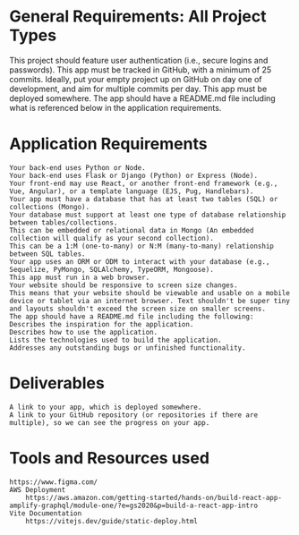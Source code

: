 # General Requirements: All Project Types #

This project should feature user authentication (i.e., secure logins and passwords).
This app must be tracked in GitHub, with a minimum of 25 commits.
Ideally, put your empty project up on GitHub on day one of development, and aim for multiple commits per day.
This app must be deployed somewhere.
The app should have a README.md file including what is referenced below in the application requirements.

# Application Requirements #
    Your back-end uses Python or Node.
    Your back-end uses Flask or Django (Python) or Express (Node).
    Your front-end may use React, or another front-end framework (e.g., Vue, Angular), or a template language (EJS, Pug, Handlebars).
    Your app must have a database that has at least two tables (SQL) or collections (Mongo).
    Your database must support at least one type of database relationship between tables/collections.
    This can be embedded or relational data in Mongo (An embedded collection will qualify as your second collection).
    This can be a 1:M (one-to-many) or N:M (many-to-many) relationship between SQL tables.
    Your app uses an ORM or ODM to interact with your database (e.g., Sequelize, PyMongo, SQLAlchemy, TypeORM, Mongoose).
    This app must run in a web browser.
    Your website should be responsive to screen size changes.
    This means that your website should be viewable and usable on a mobile device or tablet via an internet browser. Text shouldn't be super tiny and layouts shouldn't exceed the screen size on smaller screens.
    The app should have a README.md file including the following:
    Describes the inspiration for the application.
    Describes how to use the application.
    Lists the technologies used to build the application.
    Addresses any outstanding bugs or unfinished functionality.

# Deliverables #
    A link to your app, which is deployed somewhere.
    A link to your GitHub repository (or repositories if there are multiple), so we can see the progress on your app.
# Tools and Resources used #
    https://www.figma.com/
    AWS Deployment
        https://aws.amazon.com/getting-started/hands-on/build-react-app-amplify-graphql/module-one/?e=gs2020&p=build-a-react-app-intro
    Vite Documentation
        https://vitejs.dev/guide/static-deploy.html